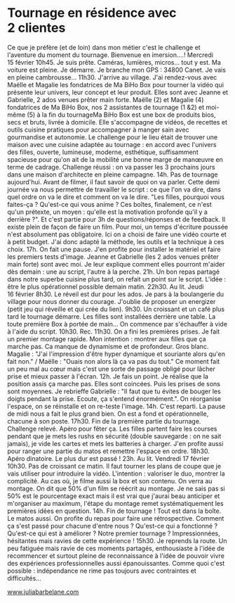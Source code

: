 # Tournage en résidence avec 2 clientes
Ce que je préfère (et de loin) dans mon métier c'est le challenge et l'aventure du moment du tournage. Bienvenue en imersion….!
Mercredi 15 février
10h45. Je suis prête. Caméras, lumières, micros… tout y est. Ma voiture est pleine. Je démarre. Je branche mon GPS : 34800 Canet. Je vais en pleine cambrousse…
11h30. J'arrive au village. J'ai rendez-vous avec Maëlle et Magalie les fondatrices de Ma BiHo Box pour tourner la vidéo qui présente leur univers, leur concept et leur produit. Elles sont avec Jeanne et Gabrielle, 2 ados venues prêter main forte.
Maëlle (2) et Magalie (4) fondatrices de Ma BiHo Box, nos 2 assistantes de tournage (1 &2) et moi-même (5) à la fin du tournageMa BiHo Box est une box de produits bios, secs et bruts, livrée à domicile. Elle s'accompagne de vidéos, de recettes et outils cuisine pratiques pour accompagner à manger sain avec gourmandise et autonomie.
Le challenge pour le lieu était de trouver une maison avec une cuisine adaptée au tournage : en accord avec l'univers des filles, ouverte, lumineuse, moderne, esthétique, suffisamment spacieuse pour qu'on ait de la mobilité une bonne marge de manœuvre en terme de cadrage.
Challenge réussi : on va passer les 3 prochains jours dans une maison d'architecte en pleine campagne.
14h. Pas de tournage aujourd'hui. Avant de filmer, il faut savoir de quoi on va parler. Cette demi journée va nous permettre de travailler le script : ce que l'on va dire, dans quel ordre on va le dire et comment on va le dire. "Les filles, pourquoi vous faites-ça ? Qu'est-ce qui vous anime ? Ces boîtes, finalement, ce n'est qu'un prétexte, un moyen : qu'elle est la motivation profonde qu'il y a derrière ?". Et c'est partie pour 3h de questions/réponses et de feedback.
Il existe plein de façon de faire un film. Pour moi, un temps d'écriture poussée n'est absolument pas obligatoire. Ici on a choisi de faire une vidéo courte et à petit budget. J'ai donc adapté la méthode, les outils et la technique à ces choix.
17h. On fait une pause. J'en profite pour installer le matériel et faire les premiers tests d'image. Jeanne et Gabrielle (les 2 ados venues prêter main forte) sont avec moi. Je leur explique comment elles pourront m'aider dès demain : une au script, l'autre à la perche.
21h. Un bon repas partagé dans notre superbe cuisine plus tard, on refait un point sur le script. L'idée : être le plus opérationnel possible demain matin.
22h30. Au lit.
Jeudi 16 février
8h30. Le réveil est dur pour les ados. Je pars à la boulangerie du village pour nous donner du courage. J'oublie de proposer un energizer (petit jeu qui réveille et qui crée du lien).
9h30. Un croissant et un café plus tard le tournage démarre. Les filles sont installées derrière une table. La toute première Box à portée de main… On commence par s'échauffer à vide à l'aide du script.
10h30. Rec.
11h30. On a fini les premières prises. Je fait un premier montage rapide. Mon intention : montrer aux filles que ça marche pas. Ca manque de dynamisme et de profondeur. Gros blanc.
Magalie : "J'ai l'impression d'être hyper dynamique et souriante alors qu'en fait non." / Maëlle : "Ouais non alors là ça va pas du tout."
Ce moment fait un peu mal au cœur mais c'est une sorte de passage obligé pour lâcher prise et mieux passer à l'écran.
12h. Je fais un point. Je réalise que la position assis ça marche pas. Elles sont coincées. Puis les prises de sons sont moyennes. Je rebrieffe Gabrielle : "Il faut que tu évites de bouger les doigts pendant la prise. Ecoute, ça s'entend énormément.". On réorganise l'espace, on se réinstalle et on re-teste l'image.
14h. C'est reparti. La pause de midi nous a fait le plus grand bien. On est a fond et opérationnelle, chacune à son poste.
17h30. Fin de la première partie du tournage. Challenge relevé. Apéro pour fêter ça. Les filles partent faire les courses pendant que je mets les rushs en sécurité (double sauvegarde : on ne sait jamais), je vide les cartes et mets les batteries à charger. J'en profite aussi pour ranger une partie du matos et remettre l'espace en ordre.
18h30. Apéro dinatoire. Le plus dur est passé !
23h. Au lit.
Vendredi 17 février
10h30. Pas de croissant ce matin. Il faut tourner les plans de coupe que je vais utiliser pour introduire la vidéo. L'intention : valoriser le duo, montrer la complicité. Au cas où, je filme aussi la box et son contenu. On verra au montage.
On dit que 50% d'un film se réécrit au montage. Je ne sais pas si 50% est le pourcentage exact mais il est vrai que j'aurai beau anticiper et m'organiser au maximum, l'étape du montage remet systématiquement les premières idées en question.
14h. Fin de tournage ! Tout est dans la boîte. Le matos aussi. On profite du repas pour faire une rétrospective. Comment ça s'est passé pour chacune d'entre nous ? Qu'est-ce qui a fonctionné ? Qu'est-ce qui est à améliorer ?
Notre premier tournage ? Impressionnées, hésitantes mais ravies de cette expérience !
15h30. Je reprends la route. Un peu fatiguée mais ravie de ces moments partagés, enthousiaste à l'idée de recommencer et surtout pleine de reconnaissance à l'idée de pouvoir vivre des expériences professionnelles aussi épanouissantes. Comme quoi c'est possible : indépendance ne rime pas toujours avec contraintes et difficultés…



www.juliabarbelane.com
